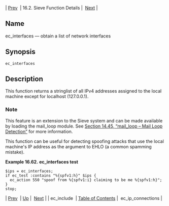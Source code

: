 | [Prev](sieve.ref.ec_include)  | 16.2. Sieve Function Details |  [Next](sieve.ref.ec_ip_connections.php) |

<a name="sieve.ref.ec_interfaces"></a>
## Name

ec_interfaces — obtain a list of network interfaces

## Synopsis

`ec_interfaces`

<a name="idp29961392"></a>
## Description

This function returns a stringlist of all IPv4 addresses assigned to the local machine except for localhost (127.0.0.1).

### Note

This feature is an extension to the Sieve system and can be made available by loading the mail_loop module. See [Section 14.45, “mail_loop – Mail Loop Detection”](modules.mail_loop "14.45. mail_loop – Mail Loop Detection") for more information.

This function can be useful for detecting spoofing attacks that use the local machine's IP address as the argument to EHLO (a common spamming mistake).

<a name="example.ec_interfaces"></a>

**Example 16.62. ec_interfaces test**

```
$ips = ec_interfaces;
if ec_test :contains "%{spfv1:h}" $ips {
  ec_action 550 "spoof from %{spfv1:i} claiming to be me %{spfv1:h}";
}
stop;
```

| [Prev](sieve.ref.ec_include)  | [Up](sieve.ref.files.php) |  [Next](sieve.ref.ec_ip_connections.php) |
| ec_include  | [Table of Contents](index) |  ec_ip_connections |
